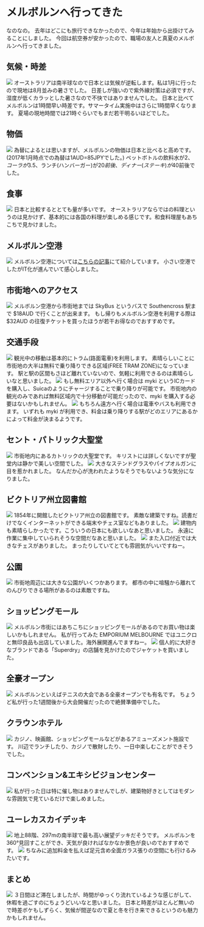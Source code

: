 # メルボルンへ行ってきた
なのなの。
去年はどこにも旅行できなかったので、今年は年始から出掛けてみることにしました。
今回は航空券が安かったので、職場の友人と真夏のメルボルンへ行ってきました。

## 気候・時差
![](https://static.kurokuroworks.net/www/articles/travel-melbourne/images/002.jpg)
オーストラリアは南半球なので日本とは気候が逆転します。私は1月に行ったので現地は8月並みの暑さでした。
日差しが強いので紫外線対策は必須ですが、湿度が低くカラッとした暑さなので不快ではありませんでした。
日本と比べてメルボルンは1時間早い時差です。サマータイム実施中はさらに1時間早くなります。
夏場の現地時間では21時ぐらいでもまだ若干明るいほどでした。

## 物価
![](https://static.kurokuroworks.net/www/articles/travel-melbourne/images/003.jpg)
為替によるとは思いますが、メルボルンの物価は日本と比べると高めです。(2017年1月時点での為替は1AUD=85JPYでした。)
ペットボトルの飲料水が$2、コーラが$3.5、ランチ(ハンバーガー)が$20前後、ディナー(ステーキ)が$40前後でした。

## 食事
![](https://static.kurokuroworks.net/www/articles/travel-melbourne/images/004.jpg)
日本と比較するととても量が多いです。
オーストラリアならではの料理というのは見かけず、基本的には各国の料理が楽しめる感じです。和食料理屋もあちこちで見かけました。

## メルボルン空港
![](https://static.kurokuroworks.net/www/articles/travel-melbourne/images/005.jpg)
メルボルン空港については[こちらの記事](https://www.kurokuroworks.net/articles/airport-melbourne/)にて紹介しています。
小さい空港でしたがIT化が進んでいて感心しました。

## 市街地へのアクセス
![](https://static.kurokuroworks.net/www/articles/travel-melbourne/images/006.jpg)
メルボルン空港から市街地までは SkyBus というバスで Southencross 駅まで $18AUD で行くことが出来ます。
もし帰りもメルボルン空港を利用する際は $32AUD の往復チケットを買ったほうが若干お得なのでおすすめです。

## 交通手段
![](https://static.kurokuroworks.net/www/articles/travel-melbourne/images/007.jpg)
観光中の移動は基本的にトラム(路面電車)を利用します。
素晴らしいことに市街地の大半は無料で乗り降りできる区域(FREE TRAM ZONE)になっています。
駅と駅の区間もさほど離れていないので、気軽に利用できるのは素晴らしいなと思いました。
![](https://static.kurokuroworks.net/www/articles/travel-melbourne/images/008.jpg)
もし無料エリア以外へ行く場合は myki というICカードを購入し、Suicaのようにチャージすることで乗り降りが可能です。
市街地内の観光のみであれば無料区域内で十分移動が可能だったので、myki を購入する必要はないかもしれません。
![](https://static.kurokuroworks.net/www/articles/travel-melbourne/images/009.jpg)
もちろん遠方へ行く場合は電車やバスも利用できます。
いずれも myki が利用でき、料金は乗り降りする駅がどのエリアにあるかによって料金が決まるようです。

## セント・パトリック大聖堂
![](https://static.kurokuroworks.net/www/articles/travel-melbourne/images/010.jpg)
市街地内にあるカトリックの大聖堂です。
キリストには詳しくないですが聖堂内は静かで美しい空間でした。
![](https://static.kurokuroworks.net/www/articles/travel-melbourne/images/011.jpg)
大きなステンドグラスやパイプオルガンに目を惹かれました。
なんだか心が洗われたようなそうでもないような気分になりました。

## ビクトリア州立図書館
![](https://static.kurokuroworks.net/www/articles/travel-melbourne/images/012.jpg)
1854年に開館したビクトリア州立の図書館です。
素敵な建築ですね。読書だけでなくインターネットができる端末やチェス室などもありました。
![](https://static.kurokuroworks.net/www/articles/travel-melbourne/images/013.jpg)
建物内も素晴らしかったです。こういうの日本にも欲しいなあと思いました。
永遠に作業に集中していられそうな空間だなあと思いました。
![](https://static.kurokuroworks.net/www/articles/travel-melbourne/images/014.jpg)
また入口付近では大きなチェスがありました。
まったりしていてとても雰囲気がいいですねー。

## 公園
![](https://static.kurokuroworks.net/www/articles/travel-melbourne/images/015.jpg)
市街地周辺には大きな公園がいくつかあります。
都市の中に喧騒から離れてのんびりできる場所があるのは素敵ですね。

## ショッピングモール
![](https://static.kurokuroworks.net/www/articles/travel-melbourne/images/016.jpg)
メルボルン市街にはあちこちにショッピングモールがあるのでお買い物は楽しいかもしれません。
私が行ってみた EMPORIUM MELBOURNE ではユニクロと無印良品も出店していました。海外展開進んでますねー。
![](https://static.kurokuroworks.net/www/articles/travel-melbourne/images/017.jpg)
個人的に大好きなブランドである「Superdry」の店舗を見かけたのでジャケットを買いました。

## 全豪オープン
![](https://static.kurokuroworks.net/www/articles/travel-melbourne/images/018.jpg)
メルボルンといえばテニスの大会である全豪オープンでも有名です。
ちょうど私が行った1週間後から大会開催だったので絶賛準備中でした。

## クラウンホテル
![](https://static.kurokuroworks.net/www/articles/travel-melbourne/images/019.jpg)
カジノ、映画館、ショッピングモールなどがあるアミューズメント施設です。
川辺でランチしたり、カジノで散財したり、一日中楽しむことができそうでした。

## コンベンション&エキシビジョンセンター
![](https://static.kurokuroworks.net/www/articles/travel-melbourne/images/020.jpg)
私が行った日は特に催し物はありませんでしが、建築物好きとしてはモダンな雰囲気で見ているだけで楽しめました。

## ユーレカスカイデッキ
![](https://static.kurokuroworks.net/www/articles/travel-melbourne/images/021.jpg)
地上88階、297mの南半球で最も高い展望デッキだそうです。
メルボルンを360°見回すことができ、天気が良ければなかなか景色が良いのでおすすめです。
![](https://static.kurokuroworks.net/www/articles/travel-melbourne/images/022.jpg)
ちなみに追加料金を払えば足元含め全面ガラス張りの空間にも行けるみたいです。

## まとめ
![](https://static.kurokuroworks.net/www/articles/travel-melbourne/images/023.jpg)
３日間ほど滞在しましたが、時間がゆっくり流れているような感じがして、休暇を過ごすのにちょうどいいなと思いました。
日本と時差がほとんど無いので時差ボケもしずらく、気候が間逆なので夏と冬を行き来できるというのも魅力かもしれません。
